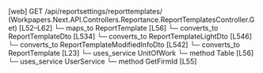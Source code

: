 [web] GET /api/reportsettings/reporttemplates/  (Workpapers.Next.API.Controllers.Reportance.ReportTemplatesController.Get)  [L52–L62]
  └─ maps_to ReportTemplate [L56]
    └─ converts_to ReportTemplateDto [L534]
    └─ converts_to ReportTemplateLightDto [L546]
    └─ converts_to ReportTemplateModifiedInfoDto [L542]
    └─ converts_to ReportTemplate [L23]
  └─ uses_service UnitOfWork
    └─ method Table [L56]
  └─ uses_service UserService
    └─ method GetFirmId [L55]

